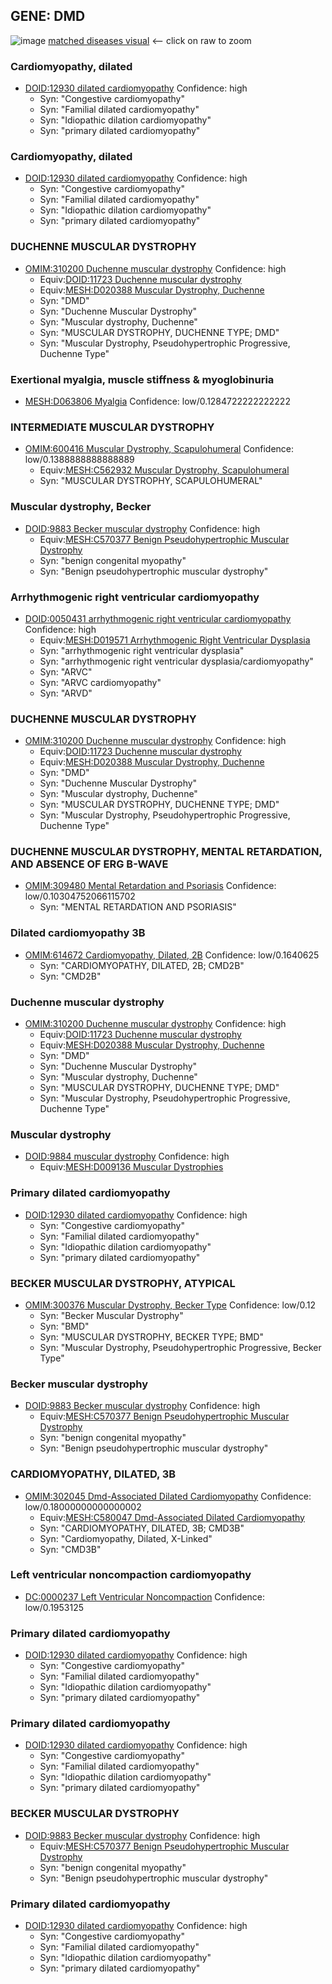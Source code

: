 
## GENE: DMD

![image](DMD.png)
[matched diseases visual](DMD.png)  <-- click on raw to zoom


### Cardiomyopathy, dilated
 * [DOID:12930 dilated cardiomyopathy](http://beta.monarchinitiative.org/disease/DOID:12930) Confidence: high
    * Syn: "Congestive cardiomyopathy"
    * Syn: "Familial dilated cardiomyopathy"
    * Syn: "Idiopathic dilation cardiomyopathy"
    * Syn: "primary dilated cardiomyopathy"

### Cardiomyopathy, dilated
 * [DOID:12930 dilated cardiomyopathy](http://beta.monarchinitiative.org/disease/DOID:12930) Confidence: high
    * Syn: "Congestive cardiomyopathy"
    * Syn: "Familial dilated cardiomyopathy"
    * Syn: "Idiopathic dilation cardiomyopathy"
    * Syn: "primary dilated cardiomyopathy"

### DUCHENNE MUSCULAR DYSTROPHY
 * [OMIM:310200 Duchenne muscular dystrophy](http://beta.monarchinitiative.org/disease/OMIM:310200) Confidence: high
    * Equiv:[DOID:11723 Duchenne muscular dystrophy](http://beta.monarchinitiative.org/disease/DOID:11723)
    * Equiv:[MESH:D020388 Muscular Dystrophy, Duchenne](http://beta.monarchinitiative.org/disease/MESH:D020388)
    * Syn: "DMD"
    * Syn: "Duchenne Muscular Dystrophy"
    * Syn: "Muscular dystrophy, Duchenne"
    * Syn: "MUSCULAR DYSTROPHY, DUCHENNE TYPE; DMD"
    * Syn: "Muscular Dystrophy, Pseudohypertrophic Progressive, Duchenne Type"

### Exertional myalgia, muscle stiffness & myoglobinuria
 * [MESH:D063806 Myalgia](http://beta.monarchinitiative.org/disease/MESH:D063806) Confidence: low/0.1284722222222222

### INTERMEDIATE MUSCULAR DYSTROPHY
 * [OMIM:600416 Muscular Dystrophy, Scapulohumeral](http://beta.monarchinitiative.org/disease/OMIM:600416) Confidence: low/0.1388888888888889
    * Equiv:[MESH:C562932 Muscular Dystrophy, Scapulohumeral](http://beta.monarchinitiative.org/disease/MESH:C562932)
    * Syn: "MUSCULAR DYSTROPHY, SCAPULOHUMERAL"

### Muscular dystrophy, Becker
 * [DOID:9883 Becker muscular dystrophy](http://beta.monarchinitiative.org/disease/DOID:9883) Confidence: high
    * Equiv:[MESH:C570377 Benign Pseudohypertrophic Muscular Dystrophy](http://beta.monarchinitiative.org/disease/MESH:C570377)
    * Syn: "benign congenital myopathy"
    * Syn: "Benign pseudohypertrophic muscular dystrophy"

### Arrhythmogenic right ventricular cardiomyopathy
 * [DOID:0050431 arrhythmogenic right ventricular cardiomyopathy](http://beta.monarchinitiative.org/disease/DOID:0050431) Confidence: high
    * Equiv:[MESH:D019571 Arrhythmogenic Right Ventricular Dysplasia](http://beta.monarchinitiative.org/disease/MESH:D019571)
    * Syn: "arrhythmogenic right ventricular dysplasia"
    * Syn: "arrhythmogenic right ventricular dysplasia/cardiomyopathy"
    * Syn: "ARVC"
    * Syn: "ARVC cardiomyopathy"
    * Syn: "ARVD"

### DUCHENNE MUSCULAR DYSTROPHY
 * [OMIM:310200 Duchenne muscular dystrophy](http://beta.monarchinitiative.org/disease/OMIM:310200) Confidence: high
    * Equiv:[DOID:11723 Duchenne muscular dystrophy](http://beta.monarchinitiative.org/disease/DOID:11723)
    * Equiv:[MESH:D020388 Muscular Dystrophy, Duchenne](http://beta.monarchinitiative.org/disease/MESH:D020388)
    * Syn: "DMD"
    * Syn: "Duchenne Muscular Dystrophy"
    * Syn: "Muscular dystrophy, Duchenne"
    * Syn: "MUSCULAR DYSTROPHY, DUCHENNE TYPE; DMD"
    * Syn: "Muscular Dystrophy, Pseudohypertrophic Progressive, Duchenne Type"

### DUCHENNE MUSCULAR DYSTROPHY, MENTAL RETARDATION, AND ABSENCE OF ERG B-WAVE
 * [OMIM:309480 Mental Retardation and Psoriasis](http://beta.monarchinitiative.org/disease/OMIM:309480) Confidence: low/0.10304752066115702
    * Syn: "MENTAL RETARDATION AND PSORIASIS"

### Dilated cardiomyopathy 3B
 * [OMIM:614672 Cardiomyopathy, Dilated, 2B](http://beta.monarchinitiative.org/disease/OMIM:614672) Confidence: low/0.1640625
    * Syn: "CARDIOMYOPATHY, DILATED, 2B; CMD2B"
    * Syn: "CMD2B"

### Duchenne muscular dystrophy
 * [OMIM:310200 Duchenne muscular dystrophy](http://beta.monarchinitiative.org/disease/OMIM:310200) Confidence: high
    * Equiv:[DOID:11723 Duchenne muscular dystrophy](http://beta.monarchinitiative.org/disease/DOID:11723)
    * Equiv:[MESH:D020388 Muscular Dystrophy, Duchenne](http://beta.monarchinitiative.org/disease/MESH:D020388)
    * Syn: "DMD"
    * Syn: "Duchenne Muscular Dystrophy"
    * Syn: "Muscular dystrophy, Duchenne"
    * Syn: "MUSCULAR DYSTROPHY, DUCHENNE TYPE; DMD"
    * Syn: "Muscular Dystrophy, Pseudohypertrophic Progressive, Duchenne Type"

### Muscular dystrophy
 * [DOID:9884 muscular dystrophy](http://beta.monarchinitiative.org/disease/DOID:9884) Confidence: high
    * Equiv:[MESH:D009136 Muscular Dystrophies](http://beta.monarchinitiative.org/disease/MESH:D009136)

### Primary dilated cardiomyopathy
 * [DOID:12930 dilated cardiomyopathy](http://beta.monarchinitiative.org/disease/DOID:12930) Confidence: high
    * Syn: "Congestive cardiomyopathy"
    * Syn: "Familial dilated cardiomyopathy"
    * Syn: "Idiopathic dilation cardiomyopathy"
    * Syn: "primary dilated cardiomyopathy"

### BECKER MUSCULAR DYSTROPHY, ATYPICAL
 * [OMIM:300376 Muscular Dystrophy, Becker Type](http://beta.monarchinitiative.org/disease/OMIM:300376) Confidence: low/0.12
    * Syn: "Becker Muscular Dystrophy"
    * Syn: "BMD"
    * Syn: "MUSCULAR DYSTROPHY, BECKER TYPE; BMD"
    * Syn: "Muscular Dystrophy, Pseudohypertrophic Progressive, Becker Type"

### Becker muscular dystrophy
 * [DOID:9883 Becker muscular dystrophy](http://beta.monarchinitiative.org/disease/DOID:9883) Confidence: high
    * Equiv:[MESH:C570377 Benign Pseudohypertrophic Muscular Dystrophy](http://beta.monarchinitiative.org/disease/MESH:C570377)
    * Syn: "benign congenital myopathy"
    * Syn: "Benign pseudohypertrophic muscular dystrophy"

### CARDIOMYOPATHY, DILATED, 3B
 * [OMIM:302045 Dmd-Associated Dilated Cardiomyopathy](http://beta.monarchinitiative.org/disease/OMIM:302045) Confidence: low/0.18000000000000002
    * Equiv:[MESH:C580047 Dmd-Associated Dilated Cardiomyopathy](http://beta.monarchinitiative.org/disease/MESH:C580047)
    * Syn: "CARDIOMYOPATHY, DILATED, 3B; CMD3B"
    * Syn: "Cardiomyopathy, Dilated, X-Linked"
    * Syn: "CMD3B"

### Left ventricular noncompaction cardiomyopathy
 * [DC:0000237 Left Ventricular Noncompaction](http://beta.monarchinitiative.org/disease/DC:0000237) Confidence: low/0.1953125

### Primary dilated cardiomyopathy
 * [DOID:12930 dilated cardiomyopathy](http://beta.monarchinitiative.org/disease/DOID:12930) Confidence: high
    * Syn: "Congestive cardiomyopathy"
    * Syn: "Familial dilated cardiomyopathy"
    * Syn: "Idiopathic dilation cardiomyopathy"
    * Syn: "primary dilated cardiomyopathy"

### Primary dilated cardiomyopathy
 * [DOID:12930 dilated cardiomyopathy](http://beta.monarchinitiative.org/disease/DOID:12930) Confidence: high
    * Syn: "Congestive cardiomyopathy"
    * Syn: "Familial dilated cardiomyopathy"
    * Syn: "Idiopathic dilation cardiomyopathy"
    * Syn: "primary dilated cardiomyopathy"

### BECKER MUSCULAR DYSTROPHY
 * [DOID:9883 Becker muscular dystrophy](http://beta.monarchinitiative.org/disease/DOID:9883) Confidence: high
    * Equiv:[MESH:C570377 Benign Pseudohypertrophic Muscular Dystrophy](http://beta.monarchinitiative.org/disease/MESH:C570377)
    * Syn: "benign congenital myopathy"
    * Syn: "Benign pseudohypertrophic muscular dystrophy"

### Primary dilated cardiomyopathy
 * [DOID:12930 dilated cardiomyopathy](http://beta.monarchinitiative.org/disease/DOID:12930) Confidence: high
    * Syn: "Congestive cardiomyopathy"
    * Syn: "Familial dilated cardiomyopathy"
    * Syn: "Idiopathic dilation cardiomyopathy"
    * Syn: "primary dilated cardiomyopathy"

